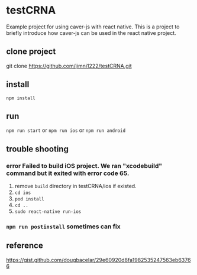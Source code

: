 # testCRNA
Example project for using caver-js with react native. This is a project to briefly introduce how caver-js can be used in the react native project.

## clone project
git clone https://github.com/jimni1222/testCRNA.git

## install
`npm install`

## run
`npm run start`
or
`npm run ios`
or
`npm run android`

## trouble shooting
### error Failed to build iOS project. We ran "xcodebuild" command but it exited with error code 65.
1. remove `build` directory in testCRNA/ios if existed. 
2. `cd ios`
3. `pod install`
4. `cd ..`
5. `sudo react-native run-ios`

### `npm run postinstall` sometimes can fix




## reference
https://gist.github.com/dougbacelar/29e60920d8fa1982535247563eb63766
